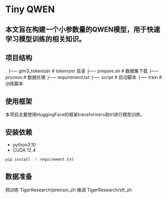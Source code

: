 # Tiny QWEN

## 本文旨在构建一个小参数量的QWEN模型，用于快速学习模型训练的相关知识。

## 项目结构

.
├── glm3_tokenizer # tokenizer 目录
├── prepare.sh # 数据集下载
├── process # 数据处理
├── requirement.txt
├── script # 启动脚本
├── train # 训练脚本

## 使用框架

本项目主要使用HuggingFace的框架transformers和trl进行模型训练。

## 安装依赖

- python3.10
- CUDA 12.4

```bash
pip install -r requirement.txt
```

## 数据准备
预训练 TigerResearch/pretrain_zh
微调 TigerResearch/sft_zh



